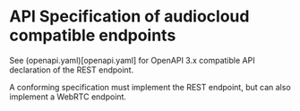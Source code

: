 # API Specification of audiocloud compatible endpoints

See (openapi.yaml)[openapi.yaml] for OpenAPI 3.x compatible API declaration of the REST endpoint.

A conforming specification must implement the REST endpoint, but can also implement a WebRTC endpoint.
